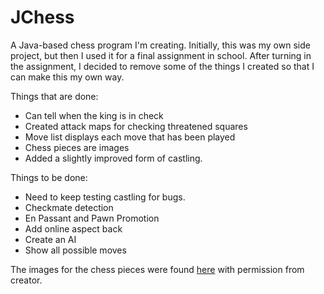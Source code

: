 JChess
=======

A Java-based chess program I'm creating.
Initially, this was my own side project, but then I used it for a final assignment in school.
After turning in the assignment, I decided to remove some of the things I created so that I can make this my own way.

Things that are done:
- Can tell when the king is in check
- Created attack maps for checking threatened squares
- Move list displays each move that has been played
- Chess pieces are images
- Added a slightly improved form of castling.

Things to be done:
- Need to keep testing castling for bugs.
- Checkmate detection
- En Passant and Pawn Promotion
- Add online aspect back
- Create an AI
- Show all possible moves

The images for the chess pieces were found [here](http://ixian.com/chess/) with permission from creator.
